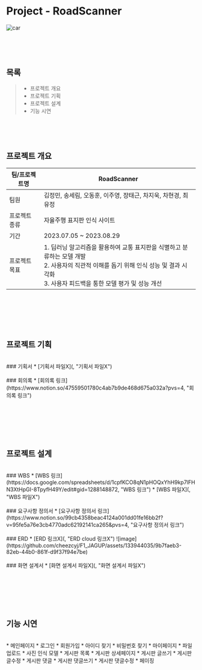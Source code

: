# Project - RoadScanner
![car](https://github.com/cheezcyj/F1_JAGUP/assets/133944035/7568a3ef-0e0f-4242-a8a1-42c500531d23)

<br/><br/><br/>

## 목록
> * 프로젝트 개요
> * 프로젝트 기획
> * 프로젝트 설계
> * 기능 시연

<br/><br/><br/>

## 프로젝트 개요
|팀/프로젝트명|RoadScanner|
|------|---------|
|팀원|김정민, 송세림, 오동훈, 이주영, 장태근, 차지욱, 차현경, 최유정|
|프로젝트 종류|자율주행 표지판 인식 사이트|
|기간|2023.07.05 ~ 2023.08.29|
|프로젝트 목표|1. 딥러닝 알고리즘을 활용하여 교통 표지판을 식별하고 분류하는 모델 개발<br>2. 사용자의 직관적 이해를 돕기 위해 인식 성능 및 결과 시각화<br>3. 사용자 피드백을 통한 모델 평가 및 성능 개선|

<br/><br/><br/><br/><br/>

## 프로젝트 기획
<br/>
### 기획서
  * [기획서 파일X](, "기획서 파일X")
<br/><br/>
### 회의록
  * [회의록 링크](https://www.notion.so/47559501780c4ab7b9de468d675a032a?pvs=4, "회의록 링크")

<br/><br/><br/><br/><br/>

## 프로젝트 설계
<br/>
### WBS
  * [WBS 링크](https://docs.google.com/spreadsheets/d/1cpfKCO8qN1pHOQxYhH9kp7lFHN3XtHpGI-8TpyfH49Y/edit#gid=1288148872, "WBS 링크")
  * [WBS 파일X](, "WBS 파일X")
<br/><br/>
### 요구사항 정의서
  * [요구사항 정의서 링크](https://www.notion.so/99cb4358beac4124a001dd01fe16bb2f?v=95fe5a76e3cb4770adc62192141ca265&pvs=4, "요구사항 정의서 링크")
<br/><br/>
### ERD
  * [ERD 링크X](, "ERD cloud 링크X")
![image](https://github.com/cheezcyj/F1_JAGUP/assets/133944035/9b7faeb3-82eb-44b0-861f-d9f37f94e7be)
<br/><br/>
### 화면 설계서
  * [화면 설계서 파일X](, "화면 설계서 파일X")

<br/><br/><br/><br/><br/>

## 기능 시연
</br>
* 메인페이지
* 로그인
* 회원가입
* 아이디 찾기
* 비밀번호 찾기
* 마이페이지
* 파일업로드
* 사진 인식 모델
* 게시판 목록
* 게시판 상세페이지
* 게시판 글쓰기
* 게시판 글수정
* 게시판 댓글
* 게시판 댓글쓰기
* 게시판 댓글수정
* 페이징
